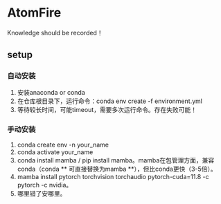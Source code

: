 # AtomFire
Knowledge should be recorded！

## setup

### 自动安装
1. 安装anaconda or conda
2. 在仓库根目录下，运行命令：conda env create -f environment.yml
3. 等待较长时间，可能timeout，需要多次运行命令。存在失败可能！

### 手动安装
1. conda create env -n your_name
2. conda activate your_name
3. conda install mamba / pip install mamba。mamba在包管理方面，兼容conda（conda ** 可直接替换为mamba **），但比conda更快（3-5倍）。
4. mamba install pytorch torchvision torchaudio pytorch-cuda=11.8 -c pytorch -c nvidia。
5. 哪里错了安哪里。
